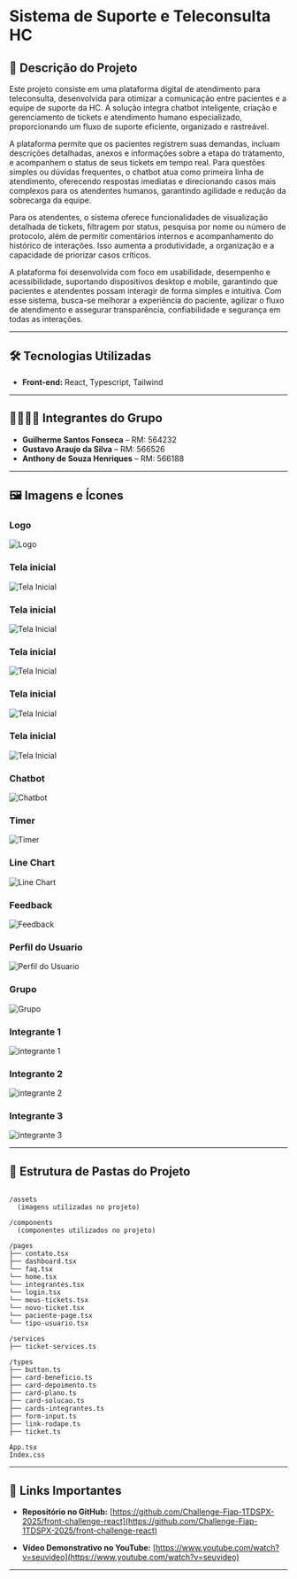 # Sistema de Suporte e Teleconsulta HC

## 📌 Descrição do Projeto
Este projeto consiste em uma plataforma digital de atendimento para teleconsulta, desenvolvida para otimizar a comunicação entre pacientes e a equipe de suporte da HC. A solução integra chatbot inteligente, criação e gerenciamento de tickets e atendimento humano especializado, proporcionando um fluxo de suporte eficiente, organizado e rastreável.

A plataforma permite que os pacientes registrem suas demandas, incluam descrições detalhadas, anexos e informações sobre a etapa do tratamento, e acompanhem o status de seus tickets em tempo real. Para questões simples ou dúvidas frequentes, o chatbot atua como primeira linha de atendimento, oferecendo respostas imediatas e direcionando casos mais complexos para os atendentes humanos, garantindo agilidade e redução da sobrecarga da equipe.

Para os atendentes, o sistema oferece funcionalidades de visualização detalhada de tickets, filtragem por status, pesquisa por nome ou número de protocolo, além de permitir comentários internos e acompanhamento do histórico de interações. Isso aumenta a produtividade, a organização e a capacidade de priorizar casos críticos.

A plataforma foi desenvolvida com foco em usabilidade, desempenho e acessibilidade, suportando dispositivos desktop e mobile, garantindo que pacientes e atendentes possam interagir de forma simples e intuitiva. Com esse sistema, busca-se melhorar a experiência do paciente, agilizar o fluxo de atendimento e assegurar transparência, confiabilidade e segurança em todas as interações.

---

## 🛠 Tecnologias Utilizadas
- **Front-end:** React, Typescript, Tailwind  


---

## 👨‍👩‍👧‍👦 Integrantes do Grupo

- **Guilherme Santos Fonseca** – RM: 564232  
- **Gustavo Araujo da Silva** – RM: 566526  
- **Anthony de Souza Henriques** – RM: 566188  

---

## 🖼 Imagens e Ícones
### Logo
![Logo](./src/assets/logo-challenge.png) 

### Tela inicial
![Tela Inicial](./src/assets/pexels-karolina-grabowska-7195310.jpg)  

### Tela inicial
![Tela Inicial](./src/assets/26601499_85z_2201_w009_n001_95c_p6_95%201.png)  

### Tela inicial
![Tela Inicial](./src/assets/7709378_3731957%201.png)  

### Tela inicial
![Tela Inicial](./src/assets/)  

### Tela inicial
![Tela Inicial](./src/assets/) 

### Chatbot
![Chatbot](./src/assets/bot.png)  

### Timer
![Timer](./src/assets/timer.png)  

### Line Chart
![Line Chart](./src/assets/line-chart.png) 

### Feedback
![Feedback](./src/assets/line-chart.png)  

### Perfil do Usuario
![Perfil do Usuario](./src/assets/profile-user.png)  

### Grupo
![Grupo](./src/assets/group.png)  

### Integrante 1 
![integrante 1 ](./src/assets/gustavo.jpg)  

### Integrante 2 
![integrante 2 ](./src/assets/guilherme.jpg)  

### Integrante 3 
![integrante 3 ](./src/assets/anthony.jpg)  

---

## 📂 Estrutura de Pastas do Projeto

```

/assets
  (imagens utilizadas no projeto)

/components
  (componentes utilizados no projeto)

/pages
├── contato.tsx
├── dashboard.tsx
└── faq.tsx 
└── home.tsx 
└── integrantes.tsx 
└── login.tsx 
└── meus-tickets.tsx 
└── novo-ticket.tsx 
└── paciente-page.tsx 
└── tipo-usuario.tsx 

/services
├── ticket-services.ts

/types
├── button.ts
├── card-beneficio.ts
├── card-depoimento.ts
├── card-plano.ts
├── card-solucao.ts
├── cards-integrantes.ts
├── form-input.ts
├── link-rodape.ts
├── ticket.ts

App.tsx
Index.css

```

---

## 🔗 Links Importantes
- **Repositório no GitHub:** [https://github.com/Challenge-Fiap-1TDSPX-2025/front-challenge-react](https://github.com/Challenge-Fiap-1TDSPX-2025/front-challenge-react)

- **Vídeo Demonstrativo no YouTube:** [https://www.youtube.com/watch?v=seuvideo](https://www.youtube.com/watch?v=seuvideo)  

---